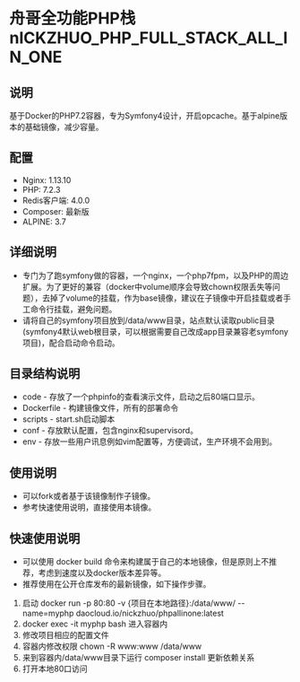 # 舟哥全功能PHP栈 nICKZHUO_PHP_FULL_STACK_ALL_IN_ONE
## 说明
基于Docker的PHP7.2容器，专为Symfony4设计，开启opcache。基于alpine版本的基础镜像，减少容量。

## 配置
* Nginx: 1.13.10
* PHP: 7.2.3
* Redis客户端: 4.0.0
* Composer: 最新版
* ALPINE: 3.7

## 详细说明
* 专门为了跑symfony做的容器，一个nginx，一个php7fpm，以及PHP的周边扩展。为了更好的兼容（docker中volume顺序会导致chown权限丢失等问题），去掉了volume的挂载，作为base镜像，建议在子镜像中开启挂载或者手工命令行挂载，避免问题。
* 请将自己的symfony项目放到/data/www目录，站点默认读取public目录(symfony4默认web根目录，可以根据需要自己改成app目录兼容老symfony项目)，配合启动命令启动。

## 目录结构说明
* code - 存放了一个phpinfo的查看演示文件，启动之后80端口显示。
* Dockerfile - 构建镜像文件，所有的部署命令
* scripts - start.sh启动脚本
* conf - 存放默认配置，包含nginx和supervisord。
* env - 存放一些用户讯息例如vim配置等，方便调试，生产环境不会用到。

## 使用说明
* 可以fork或者基于该镜像制作子镜像。
* 参考快速使用说明，直接使用本镜像。

## 快速使用说明
* 可以使用 docker build 命令来构建属于自己的本地镜像，但是原则上不推荐，考虑到速度以及docker版本差异等。
* 推荐使用在公开仓库发布的最新镜像，如下操作步骤。
1. 启动 docker run -p 80:80 -v {项目在本地路径}:/data/www/ --name=myphp daocloud.io/nickzhuo/phpallinone:latest 
2. docker exec -it myphp bash 进入容器内
3. 修改项目相应的配置文件
4. 容器内修改权限 chown -R www:www /data/www
5. 来到容器内/data/www目录下运行 composer install 更新依赖关系
6. 打开本地80口访问